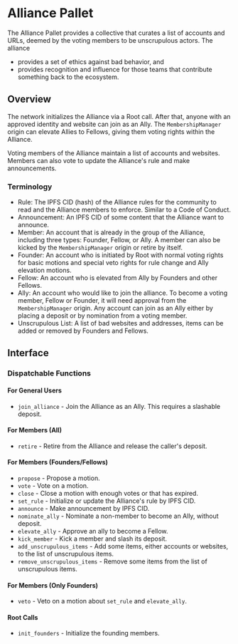 # Alliance Pallet

The Alliance Pallet provides a collective that curates a list of accounts and URLs, deemed by
the voting members to be unscrupulous actors. The alliance

- provides a set of ethics against bad behavior, and
- provides recognition and influence for those teams that contribute something back to the
  ecosystem.

## Overview

The network initializes the Alliance via a Root call. After that, anyone with an approved
identity and website can join as an Ally. The `MembershipManager` origin can elevate Allies to
Fellows, giving them voting rights within the Alliance.

Voting members of the Alliance maintain a list of accounts and websites. Members can also vote
to update the Alliance's rule and make announcements.

### Terminology

- Rule: The IPFS CID (hash) of the Alliance rules for the community to read and the Alliance
  members to enforce. Similar to a Code of Conduct.
- Announcement: An IPFS CID of some content that the Alliance want to announce.
- Member: An account that is already in the group of the Alliance, including three types:
  Founder, Fellow, or Ally. A member can also be kicked by the `MembershipManager` origin or
  retire by itself.
- Founder: An account who is initiated by Root with normal voting rights for basic motions and
  special veto rights for rule change and Ally elevation motions.
- Fellow: An account who is elevated from Ally by Founders and other Fellows.
- Ally: An account who would like to join the alliance. To become a voting member, Fellow or
  Founder, it will need approval from the `MembershipManager` origin. Any account can join as an
  Ally either by placing a deposit or by nomination from a voting member.
- Unscrupulous List: A list of bad websites and addresses, items can be added or removed by
  Founders and Fellows.

## Interface

### Dispatchable Functions

#### For General Users

- `join_alliance` - Join the Alliance as an Ally. This requires a slashable deposit.

#### For Members (All)

- `retire` - Retire from the Alliance and release the caller's deposit.

#### For Members (Founders/Fellows)

- `propose` - Propose a motion.
- `vote` - Vote on a motion.
- `close` - Close a motion with enough votes or that has expired.
- `set_rule` - Initialize or update the Alliance's rule by IPFS CID.
- `announce` - Make announcement by IPFS CID.
- `nominate_ally` - Nominate a non-member to become an Ally, without deposit.
- `elevate_ally` - Approve an ally to become a Fellow.
- `kick_member` - Kick a member and slash its deposit.
- `add_unscrupulous_items` - Add some items, either accounts or websites, to the list of
  unscrupulous items.
- `remove_unscrupulous_items` - Remove some items from the list of unscrupulous items.

#### For Members (Only Founders)

- `veto` - Veto on a motion about `set_rule` and `elevate_ally`.

#### Root Calls

- `init_founders` - Initialize the founding members.
